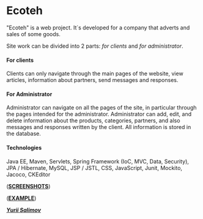 <h1>Ecoteh</h1>

"Ecoteh" is a web project. It`s developed for a company that adverts and sales of some goods.

Site work can be divided into 2 parts: _for clients_ and _for administrator_.

<h4>For clients</h4>

Clients can only navigate through the main pages of the website, view articles, information about partners, send messages and responses.

<h4>For Administrator</h4>

Administrator can navigate on all the pages of the site, in particular through the pages intended for the administrator. Administrator can add, edit, and delete information about the products, categories, partners, and also messages and responses written by the client. All information is stored in the database.

<h4>Technologies</h4>

 Java EE, Maven, Servlets, Spring Framework (IoC, MVC, Data, Security), JPA / Hibernate, MySQL, JSP / JSTL, CSS, JavaScript, Junit, Mockito, Jacoco, CKEditor

([**SCREENSHOTS**](https://github.com/YuriiSalimov/Ecoteh/tree/master/screenshots))

([**EXAMPLE**](http://alexcoffee.com.ua/ecoteh/))

[_**Yurii Salimov**_](https://www.linkedin.com/in/yurii-salimov)